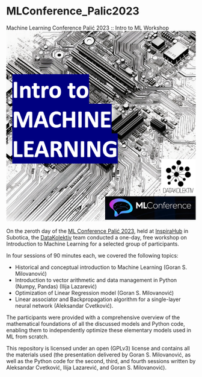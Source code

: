 # MLConference_Palic2023
Machine Learning Conference Palić 2023 :: Intro to ML Workshop
![](DK_ML_ConfPalic2023.png)

On the zeroth day of the [ML Conference Palić 2023](https://ml-conference.rs/), held at [InspiraHub](https://inspirahub.rs/) in Subotica, the [DataKolektiv](https://www.datakolektiv.com/) team conducted a one-day, free workshop on Introduction to Machine Learning for a selected group of participants.

In four sessions of 90 minutes each, we covered the following topics:

- Historical and conceptual introduction to Machine Learning (Goran S. Milovanović)
- Introduction to vector arithmetic and data management in Python (Numpy, Pandas) (Ilija Lazarević)
- Optimization of Linear Regression model (Goran S. Milovanović)
- Linear associator and Backpropagation algorithm for a single-layer neural network (Aleksandar Cvetković).

The participants were provided with a comprehensive overview of the mathematical foundations of all the discussed models and Python code, enabling them to independently optimize these elementary models used in ML from scratch.

This repository is licensed under an open (GPLv3) license and contains all the materials used (the presentation delivered by Goran S. Milovanović, as well as the Python code for the second, third, and fourth sessions written by Aleksandar Cvetković, Ilija Lazarević, and Goran S. Milovanović).
